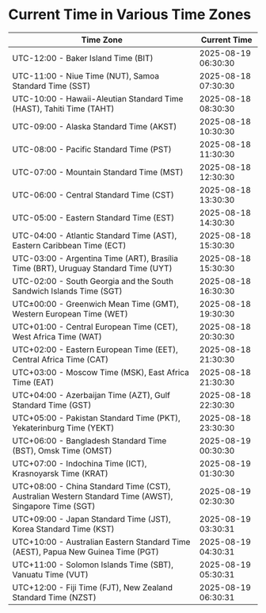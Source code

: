 # Current Time in Various Time Zones

| Time Zone | Current Time |
|-----------|--------------|
| UTC-12:00 - Baker Island Time (BIT) | 2025-08-19 06:30:30 |
| UTC-11:00 - Niue Time (NUT), Samoa Standard Time (SST) | 2025-08-18 07:30:30 |
| UTC-10:00 - Hawaii-Aleutian Standard Time (HAST), Tahiti Time (TAHT) | 2025-08-18 08:30:30 |
| UTC-09:00 - Alaska Standard Time (AKST) | 2025-08-18 10:30:30 |
| UTC-08:00 - Pacific Standard Time (PST) | 2025-08-18 11:30:30 |
| UTC-07:00 - Mountain Standard Time (MST) | 2025-08-18 12:30:30 |
| UTC-06:00 - Central Standard Time (CST) | 2025-08-18 13:30:30 |
| UTC-05:00 - Eastern Standard Time (EST) | 2025-08-18 14:30:30 |
| UTC-04:00 - Atlantic Standard Time (AST), Eastern Caribbean Time (ECT) | 2025-08-18 15:30:30 |
| UTC-03:00 - Argentina Time (ART), Brasília Time (BRT), Uruguay Standard Time (UYT) | 2025-08-18 15:30:30 |
| UTC-02:00 - South Georgia and the South Sandwich Islands Time (SGT) | 2025-08-18 16:30:30 |
| UTC±00:00 - Greenwich Mean Time (GMT), Western European Time (WET) | 2025-08-18 19:30:30 |
| UTC+01:00 - Central European Time (CET), West Africa Time (WAT) | 2025-08-18 20:30:30 |
| UTC+02:00 - Eastern European Time (EET), Central Africa Time (CAT) | 2025-08-18 21:30:30 |
| UTC+03:00 - Moscow Time (MSK), East Africa Time (EAT) | 2025-08-18 21:30:30 |
| UTC+04:00 - Azerbaijan Time (AZT), Gulf Standard Time (GST) | 2025-08-18 22:30:30 |
| UTC+05:00 - Pakistan Standard Time (PKT), Yekaterinburg Time (YEKT) | 2025-08-18 23:30:30 |
| UTC+06:00 - Bangladesh Standard Time (BST), Omsk Time (OMST) | 2025-08-19 00:30:30 |
| UTC+07:00 - Indochina Time (ICT), Krasnoyarsk Time (KRAT) | 2025-08-19 01:30:30 |
| UTC+08:00 - China Standard Time (CST), Australian Western Standard Time (AWST), Singapore Time (SGT) | 2025-08-19 02:30:30 |
| UTC+09:00 - Japan Standard Time (JST), Korea Standard Time (KST) | 2025-08-19 03:30:31 |
| UTC+10:00 - Australian Eastern Standard Time (AEST), Papua New Guinea Time (PGT) | 2025-08-19 04:30:31 |
| UTC+11:00 - Solomon Islands Time (SBT), Vanuatu Time (VUT) | 2025-08-19 05:30:31 |
| UTC+12:00 - Fiji Time (FJT), New Zealand Standard Time (NZST) | 2025-08-19 06:30:31 |
